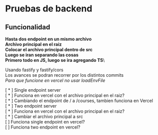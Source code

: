 # Pruebas de backend

## Funcionalidad

**Hasta dos endpoint en un mismo archivo**\
**Archivo principal en el raiz**\
**Colocar el archivo principal dentro de src**\
**Luego se iran separando las cosas**\
**Primero todo en JS, luego se ira agregando TS**\

Usando fastify y fastify/cors\
Los avances se podran recorrer por los distintos commits\
*Para que funcione en vercel no usar loadEnvFile*

[ * ] Single endpoint server\
[ * ] Funciona en vercel con el archivo principal en el raiz?\
[ * ] Cambiando el endpoint de / a /courses, tambien funciona en Vercel\
[ * ] Two endpoint server\
[ * ] Funciona en vercel con el archivo principal en el raiz?\
[ * ] Cambiar el archivo principal a src\
[ ] Funciona single endpoint en vercel?\
[ ] Funciona two endpoint en vercel?
